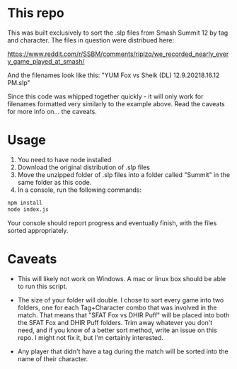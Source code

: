 # This repo

This was built exclusively to sort the .slp files from Smash Summit 12 by tag and character. The files in question were distribued here:

https://www.reddit.com/r/SSBM/comments/riplzq/we_recorded_nearly_every_game_played_at_smash/

And the filenames look like this:
"YUM Fox vs Sheik (DL) 12.9.20218.16.12 PM.slp"

Since this code was whipped together quickly - it will only work for filenames formatted very similarly to the example above. Read the caveats for more info on... the caveats.

# Usage

1. You need to have node installed
2. Download the original distribution of .slp files
3. Move the unzipped folder of .slp files into a folder called "Summit" in the same folder as this code.
4. In a console, run the following commands:

```sh
npm install
node index.js
```

Your console should report progress and eventually finish, with the files sorted appropriately.

# Caveats

- This will likely not work on Windows. A mac or linux box should be able to run this script.

- The size of your folder will double. I chose to sort every game into two folders, one for each Tag+Character combo that was involved in the match. That means that "SFAT Fox vs DHIR Puff" will be placed into both the SFAT Fox and DHIR Puff folders. Trim away whatever you don't need, and if you know of a better sort method, write an issue on this repo. I might not fix it, but I'm certainly interested.

- Any player that didn't have a tag during the match will be sorted into the name of their character.
